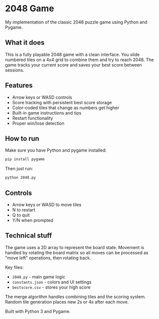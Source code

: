 # 2048 Game

My implementation of the classic 2048 puzzle game using Python and Pygame.

## What it does

This is a fully playable 2048 game with a clean interface. You slide numbered tiles on a 4x4 grid to combine them and try to reach 2048. The game tracks your current score and saves your best score between sessions.

## Features

- Arrow keys or WASD controls
- Score tracking with persistent best score storage
- Color-coded tiles that change as numbers get higher
- Built-in game instructions and tips
- Restart functionality
- Proper win/lose detection

## How to run

Make sure you have Python and pygame installed:

```bash
pip install pygame
```

Then just run:

```bash
python 2048.py
```

## Controls

- Arrow keys or WASD to move tiles
- N to restart
- Q to quit
- Y/N when prompted

## Technical stuff

The game uses a 2D array to represent the board state. Movement is handled by rotating the board matrix so all moves can be processed as "move left" operations, then rotating back. 

Key files:
- `2048.py` - main game logic
- `constants.json` - colors and UI settings
- `bestscore.csv` - stores your high score

The merge algorithm handles combining tiles and the scoring system. Random tile generation places new 2s or 4s after each move.

Built with Python 3 and Pygame.
